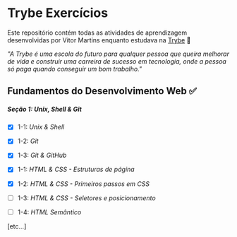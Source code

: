 # Trybe Exercícios

Este repositório contém todas as atividades de aprendizagem desenvolvidas por Vitor Martins  enquanto estudava na [Trybe](https://www.betrybe.com/) 🚀

_"A Trybe é uma escola do futuro para qualquer pessoa que queira melhorar de vida e construir uma carreira de sucesso em tecnologia, onde a pessoa só paga quando conseguir um bom trabalho."_

## Fundamentos do Desenvolvimento Web ✅

##### Seção 1: Unix, Shell & Git

- [x] 1-1: _Unix & Shell_
- [x] 1-2: _Git_
- [x] 1-3: _Git & GitHub_ 

- [x] 1-1: _HTML & CSS - Estruturas de página_
- [x] 1-2: _HTML & CSS - Primeiros passos em CSS_
- [ ] 1-3: _HTML & CSS - Seletores e posicionamento_
- [ ] 1-4: _HTML Semântico_

[etc...]
